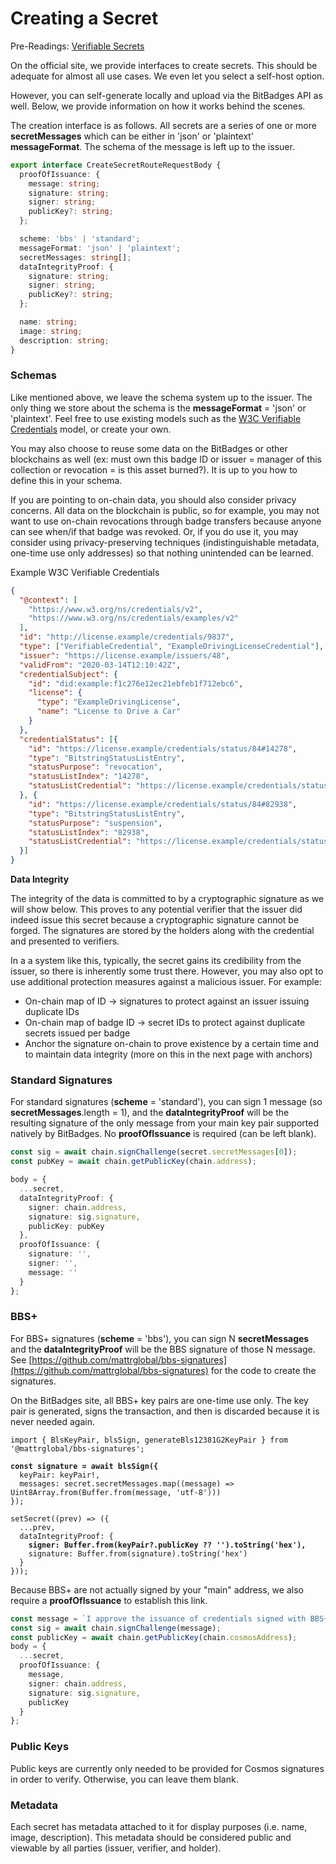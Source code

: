 # Creating a Secret

Pre-Readings: [Verifiable Secrets](./)

On the official site, we provide interfaces to create secrets. This should be adequate for almost all use cases. We even let you select a self-host option.

However, you can self-generate locally and upload via the BitBadges API as well. Below, we provide information on how it works behind the scenes.

The creation interface is as follows. All secrets are a series of one or more **secretMessages** which can be either in 'json' or 'plaintext' **messageFormat**. The schema of the message is left up to the issuer.

```typescript
export interface CreateSecretRouteRequestBody {
  proofOfIssuance: {
    message: string;
    signature: string;
    signer: string;
    publicKey?: string;
  };

  scheme: 'bbs' | 'standard';
  messageFormat: 'json' | 'plaintext';
  secretMessages: string[];
  dataIntegrityProof: {
    signature: string;
    signer: string;
    publicKey?: string;
  };

  name: string;
  image: string;
  description: string;
}
```

### **Schemas**

Like mentioned above, we leave the schema system up to the issuer. The only thing we store about the schema is the **messageFormat** = 'json' or 'plaintext'. Feel free to use existing models such as the [W3C Verifiable Credentials](https://www.w3.org/TR/vc-data-model-2.0/) model, or create your own.&#x20;

You may also choose to reuse some data on the BitBadges or other blockchains as well (ex: must own this badge ID or issuer = manager of this collection or revocation = is this asset burned?). It is up to you how to define this in your schema.&#x20;

If you are pointing to on-chain data, you should also consider privacy concerns. All data on the blockchain is public, so for example, you may not want to use on-chain revocations through badge transfers because anyone can see when/if that badge was revoked. Or, if you do use it, you may consider using privacy-preserving techniques (indistinguishable metadata, one-time use only addresses) so that nothing unintended can be learned.

Example W3C Verifiable Credentials

```json
{
  "@context": [
    "https://www.w3.org/ns/credentials/v2",
    "https://www.w3.org/ns/credentials/examples/v2"
  ],
  "id": "http://license.example/credentials/9837",
  "type": ["VerifiableCredential", "ExampleDrivingLicenseCredential"],
  "issuer": "https://license.example/issuers/48",
  "validFrom": "2020-03-14T12:10:42Z",
  "credentialSubject": {
    "id": "did:example:f1c276e12ec21ebfeb1f712ebc6",
    "license": {
      "type": "ExampleDrivingLicense",
      "name": "License to Drive a Car"
    }
  },
  "credentialStatus": [{
    "id": "https://license.example/credentials/status/84#14278",
    "type": "BitstringStatusListEntry",
    "statusPurpose": "revocation",
    "statusListIndex": "14278",
    "statusListCredential": "https://license.example/credentials/status/84"
  }, {
    "id": "https://license.example/credentials/status/84#82938",
    "type": "BitstringStatusListEntry",
    "statusPurpose": "suspension",
    "statusListIndex": "82938",
    "statusListCredential": "https://license.example/credentials/status/84"
  }]
}
```

**Data Integrity**

The integrity of the data is committed to by a cryptographic signature as we will show below. This proves to any potential verifier that the issuer did indeed issue this secret because a cryptographic signature cannot be forged. The signatures are stored by the holders along with the credential and presented to verifiers.

In a a system like this, typically, the secret gains its credibility from the issuer, so there is inherently some trust there. However, you may also opt to use additional protection measures against a malicious issuer. For example:

* On-chain map of ID -> signatures to protect against an issuer issuing duplicate IDs
* On-chain map of badge ID -> secret IDs to protect against duplicate secrets issued per badge
* Anchor the signature on-chain to prove existence by a certain time and to maintain data integrity (more on this in the next page with anchors)

### Standard Signatures

For standard signatures (**scheme** = 'standard'), you can sign 1 message (so **secretMessages**.length = 1), and the **dataIntegrityProof** will be the resulting signature of the only message from your main key pair supported natively by BitBadges. No **proofOfIssuance** is required (can be left blank).

```typescript
const sig = await chain.signChallenge(secret.secretMessages[0]);
const pubKey = await chain.getPublicKey(chain.address);

body = {
  ...secret,
  dataIntegrityProof: {
    signer: chain.address,
    signature: sig.signature,
    publicKey: pubKey
  },
  proofOfIssuance: {
    signature: '',
    signer: '',
    message: ''
  }
};
```

### **BBS+**

For BBS+ signatures (**scheme** = 'bbs'), you can sign N **secretMessages** and the **dataIntegrityProof** will be the BBS signature of those N message. See [https://github.com/mattrglobal/bbs-signatures](https://github.com/mattrglobal/bbs-signatures) for the code to create the signatures.&#x20;

On the BitBadges site, all BBS+ key pairs are one-time use only. The key pair is generated, signs the transaction, and then is discarded because it is never needed again.

<pre class="language-typescript"><code class="lang-typescript">import { BlsKeyPair, blsSign, generateBls12381G2KeyPair } from '@mattrglobal/bbs-signatures';

<strong>const signature = await blsSign({
</strong>  keyPair: keyPair!,
  messages: secret.secretMessages.map((message) => Uint8Array.from(Buffer.from(message, 'utf-8')))
});

setSecret((prev) => ({
  ...prev,
  dataIntegrityProof: {
<strong>    signer: Buffer.from(keyPair?.publicKey ?? '').toString('hex'),
</strong>    signature: Buffer.from(signature).toString('hex')
  }
}));
</code></pre>

Because BBS+ are not actually signed by your "main" address, we also require a **proofOfIssuance** to establish this link.&#x20;

```typescript
const message = `I approve the issuance of credentials signed with BBS+ ${secret.dataIntegrityProof.signer} as my own.\n\n`;
const sig = await chain.signChallenge(message);
const publicKey = await chain.getPublicKey(chain.cosmosAddress);
body = {
  ...secret,
  proofOfIssuance: {
    message,
    signer: chain.address,
    signature: sig.signature,
    publicKey
  }
};
```

### **Public Keys**

Public keys are currently only needed to be provided for Cosmos signatures in order to verify. Otherwise, you can leave them blank.

### **Metadata**

Each secret has metadata attached to it for display purposes (i.e. name, image, description). This metadata should be considered public and viewable by all parties (issuer, verifier, and holder).

